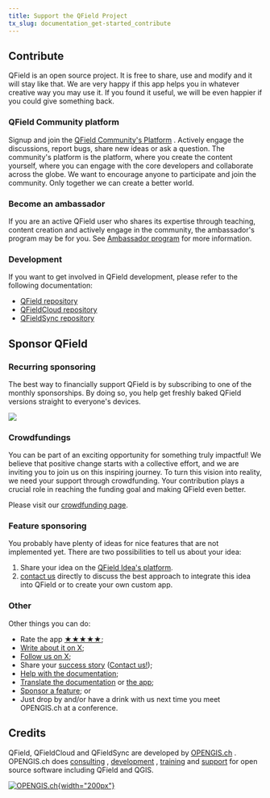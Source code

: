 ```yaml
---
title: Support the QField Project
tx_slug: documentation_get-started_contribute
---
```


## Contribute

QField is an open source project.
It is free to share, use and modify and it will stay like that.
We are very happy if this app helps you in whatever creative way you may use it.
If you found it useful, we will be even happier if you could give something back.

### QField Community platform

Signup and join the [QField Community's Platform](https://community.qfield.org/) <!-- markdown-link-check-disable-line -->.
 Actively engage the discussions, report bugs, share new ideas or ask a question.
 The community's platform is the platform, where you create the content yourself, where you can engage with the core developers and collaborate across the globe.
 We want to encourage anyone to participate and join the community.
 Only together we can create a better world.

### Become an ambassador

If you are an active QField user who shares its expertise through teaching, content creation and actively engage in the community, the ambassador's program may be for you.
See [Ambassador program](https://qfield.org/ambassadors.html) <!-- markdown-link-check-disable-line --> for more information.

### Development

If you want to get involved in QField development, please refer to the following documentation:

- [QField repository](https://github.com/opengisch/QField/blob/master/doc/dev.md) <!-- markdown-link-check-disable-line -->
- [QFieldCloud repository](https://github.com/opengisch/qfieldcloud) <!-- markdown-link-check-disable-line -->
- [QFieldSync repository](https://github.com/opengisch/QFieldSync) <!-- markdown-link-check-disable-line -->

## Sponsor QField

### Recurring sponsoring

The best way to financially support QField is by subscribing to one of the monthly sponsorships.
By doing so, you help get freshly baked QField versions straight to everyone's devices.

[![](https://img.shields.io/static/v1?label=Sponsor%20Now&message=%E2%9D%A4&logo=GitHub&color=%2380CC28)](https://github.com/sponsors/opengisch)

### Crowdfundings

You can be part of an exciting opportunity for something truly impactful! We believe that positive change starts with a collective effort, and we are inviting you to join us on this inspiring journey.
To turn this vision into reality, we need your support through crowdfunding.
Your contribution plays a crucial role in reaching the funding goal and making QField even better.

Please visit our [crowdfunding page](https://www.opengis.ch/category/crowdfunding/).

### Feature sponsoring

You probably have plenty of ideas for nice features that are not implemented yet.
There are two possibilities to tell us about your idea:

1. Share your idea on the [QField Idea's platform](https://ideas.qfield.org/).
2. [contact us](https://opengis.ch/#contact) directly to discuss the best approach to integrate this idea into QField or to create your own custom app.

### Other

Other things you can do:

- Rate the app [★★★★★](https://play.google.com/store/apps/details?id=ch.opengis.qfield&hl=en#details-reviews); <!-- markdown-link-check-disable-line -->
- [Write about it on X](https://twitter.com/share?text=Looking%20for%20a%20good%20tool%20for%20field%20work%20in%20GIS?%20Check%20out%20%23QField!); <!-- markdown-link-check-disable-line -->
- [Follow us on X](https://twitter.com/QFieldForQGIS); <!-- markdown-link-check-disable-line -->
- Share your [success story](https://qfield.org/success-stories.html) ([Contact us!](mailto:sales@opengis.ch)); <!-- markdown-link-check-disable-line -->
- [Help with the documentation](https://github.com/opengisch/QField-docs#documentation-process); <!-- markdown-link-check-disable-line -->
- [Translate the documentation](https://github.com/opengisch/QField-docs#translation-process) or [the app](https://explore.transifex.com/opengisch/qfield-for-qgis/); <!-- markdown-link-check-disable-line -->
- [Sponsor a feature](https://docs.qfield.org/get-started/sponsor/); <!-- markdown-link-check-disable-line --> or
- Just drop by and/or have a drink with us next time you meet OPENGIS.ch at a conference.

## Credits

QField, QFieldCloud and QFieldSync are developed by [OPENGIS.ch](https://www.opengis.ch/) <!-- markdown-link-check-disable-line -->. OPENGIS.ch does [consulting](https://www.opengis.ch/training-consulting/) <!-- markdown-link-check-disable-line -->,
[development](https://www.opengis.ch/custom-development/) <!-- markdown-link-check-disable-line -->, [training](https://www.opengis.ch/qfield-training/) <!-- markdown-link-check-disable-line --> and [support](https://www.opengis.ch/qgis-support/) <!-- markdown-link-check-disable-line --> for open source software including QField and
QGIS.

[![OPENGIS.ch](../assets/images/opengisch_main_transparent.png){width="200px"}](http://www.opengis.ch) <!-- markdown-link-check-disable-line -->
